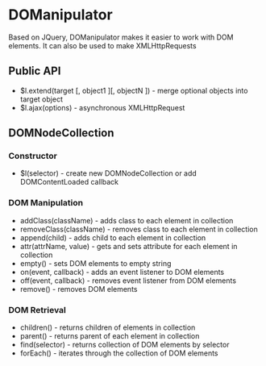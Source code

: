 # DOManipulator

Based on JQuery, DOManipulator makes it easier to work with DOM elements.  It can also be used to make XMLHttpRequests

## Public API
* $l.extend(target [, object1 ][, objectN ]) - merge optional objects into target object
* $l.ajax(options) - asynchronous XMLHttpRequest

## DOMNodeCollection

### Constructor
* $l(selector) - create new DOMNodeCollection or add DOMContentLoaded callback

### DOM Manipulation
* addClass(className) - adds class to each element in collection
* removeClass(className) - removes class to each element in collection
* append(child) - adds child to each element in collection
* attr(attrName, value) - gets and sets attribute for each element in collection
* empty() - sets DOM elements to empty string
* on(event, callback) - adds an event listener to DOM elements
* off(event, callback) - removes event listener from DOM elements
* remove() - removes DOM elements

### DOM Retrieval

* children() - returns children of elements in collection
* parent() - returns parent of each element in collection
* find(selector) - returns collection of DOM elements by selector
* forEach() - iterates through the collection of DOM elements
